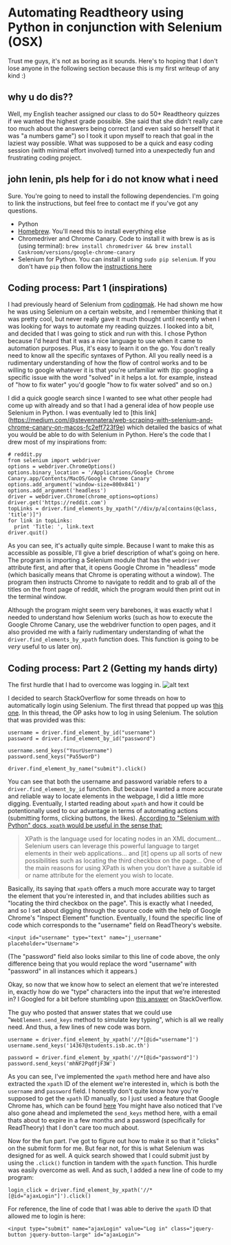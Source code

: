 # Automating Readtheory using Python in conjunction with Selenium (OSX)

Trust me guys, it's not as boring as it sounds. Here's to hoping that I don't lose anyone in the following section because this is my first writeup of any kind :)

## why u do dis??

Well, my English teacher assigned our class to do 50+ Readtheory quizzes if we wanted the highest grade possible. She said that she didn't really care too much about the answers being correct (and even said so herself that it was "a numbers game") so I took it upon myself to reach that goal in the laziest way possible. What was supposed to be a quick and easy coding session (with minimal effort involved) turned into a unexpectedly fun and frustrating coding project. 

## john lenin, pls help for i do not know what i need
Sure. You're going to need to install the following dependencies. I'm going to link the instructions, but feel free to contact me if you've got any questions.
* Python
* [Homebrew](https://brew.sh/). You'll need this to install everything else
* Chromedriver and Chrome Canary. Code to install it with brew is as is (using terminal): ```brew install chromedriver && brew install Caskroom/versions/google-chrome-canary```
* Selenium for Python. You can install it using `sudo pip selenium`. If you don't have `pip` then follow the [instructions here](https://stackoverflow.com/questions/17271319/how-do-i-install-pip-on-macos-or-os-x/18947390#18947390)
 
## Coding process: Part 1 (inspirations)
I had previously heard of Selenium from [codingmak](https://github.com/codingmak). He had shown me how he was using Selenium on a certain website, and I remember thinking that it was pretty cool, but never really gave it much thought until recently when I was looking for ways to automate my reading quizzes. I looked into a bit, and decided that I was going to stick and run with this. I chose Python because I'd heard that it was a nice language to use when it came to automation purposes. Plus, it's easy to learn it on the go. You don't really need to know all the specific syntaxes of Python. All you really need is a rudimentary understanding of how the flow of control works and to be willing to google whatever it is that you're unfamiliar with (tip: googling a specific issue with the word "solved" in it helps a lot. for example, instead of "how to fix water" you'd google "how to fix water solved" and so on.)

I did a quick google search since I wanted to see what other people had come up with already and so that I had a general idea of how people use Selenium in Python. I was eventually led to [this link] (https://medium.com/@stevennatera/web-scraping-with-selenium-and-chrome-canary-on-macos-fc2eff723f9e) which detailed the basics of what you would be able to do with Selenium in Python. 
Here's the code that I drew most of my inspirations from:
```
# reddit.py
from selenium import webdriver
options = webdriver.ChromeOptions()
options.binary_location = '/Applications/Google Chrome Canary.app/Contents/MacOS/Google Chrome Canary'
options.add_argument('window-size=800x841')
options.add_argument('headless')
driver = webdriver.Chrome(chrome_options=options)
driver.get('https://reddit.com')
topLinks = driver.find_elements_by_xpath("//div/p/a[contains(@class, 'title')]")
for link in topLinks:
  print 'Title: ', link.text
driver.quit()
```
As you can see, it's actually quite simple. Because I want to make this as accessible as possible, I'll give a brief description of what's going on here. 
The program is importing a Selenium module that has the `webdriver` attribute first, and after that, it opens Google Chrome in "headless" mode (which basically means that Chrome is operating without a window). The program then instructs Chrome to navigate to reddit and to grab all of the titles on the front page of reddit, which the program would then print out in the terminal window. 

Although the program might seem very barebones, it was exactly what I needed to understand how Selenium works (such as how to execute the Google Chrome Canary, use the webdriver function to open pages, and it also provided me with a fairly rudimentary understanding of what the `driver.find_elements_by_xpath` function does. This function is going to be *very* useful to us later on). 

## Coding process: Part 2 (Getting my hands dirty)

The first hurdle that I had to overcome was logging in. ![alt text](https://i.imgur.com/TAZYffg.png)

I decided to search StackOverflow for some threads on how to automatically login using Selenium. The first thread that popped up was [this one](https://stackoverflow.com/questions/21186327/fill-username-and-password-using-selenium-in-python). In this thread, the OP asks how to log in using Selenium. The solution that was provided was this:
```
username = driver.find_element_by_id("username")
password = driver.find_element_by_id("password")

username.send_keys("YourUsername")
password.send_keys("Pa55worD")

driver.find_element_by_name("submit").click()
```
You can see that both the username and password variable refers to a `driver.find_element_by_id` function. But because I wanted a more accurate and reliable way to locate elements in the webpage, I did a little more digging. Eventually, I started reading about `xpath` and how it could be potentionally used to our advantage in terms of automating actions (submitting forms, clicking buttons, the likes). [According to "Selenium with Python" docs, `xpath` would be useful in the sense that:](https://selenium-python.readthedocs.io/locating-elements.html#locating-by-xpath)

> XPath is the language used for locating nodes in an XML document... Selenium users can leverage this powerful language to target elements in their web applications... and [it] opens up all sorts of new possibilities such as locating the third checkbox on the page... One of the main reasons for using XPath is when you don’t have a suitable id or name attribute for the element you wish to locate.

Basically, its saying that `xpath` offers a much more accurate way to target the element that you're interested in, and that includes abilities such as "locating the third checkbox on the page". This is exactly what I needed, and so I set about digging through the source code with the help of Google Chrome's "Inspect Element" function. Eventually, I found the specific line of code which corresponds to the "username" field on ReadTheory's website.

```<input id="username" type="text" name="j_username" placeholder="Username">```

(The "password" field also looks similar to this line of code above, the only difference being that you would replace the word "username" with "password" in all instances which it appears.)

Okay, so now that we know how to select an element that we're interested in, exactly how do we "type" characters into the input that we're interested in? I Googled for a bit before stumbling upon [this answer](https://stackoverflow.com/a/21186468) on StackOverflow.

The guy who posted that answer states that we could use "`WebElement.send_keys` method to simulate key typing", which is all we really need. And thus, a few lines of new code was born.
```
username = driver.find_element_by_xpath('//*[@id="username"]')
username.send_keys('14367@students.isb.ac.th')

password = driver.find_element_by_xpath('//*[@id="password"]')
password.send_keys('mhNF2PqdfjF3W')
```
As you can see, I've implemented the `xpath` method here and have also extracted the `xpath` ID of the element we're interested in, which is both the `username` and `password` field. I honestly don't quite know how you're supposed to get the `xpath` ID manually, so I just used a feature that Google Chrome has, which can be found [here](https://stackoverflow.com/a/42194160)
You might have also noticed that I've also gone ahead and implemeted the `send_keys` method here, with a email thats about to expire in a few months and a password (specifically for ReadTheory) that I don't care too much about. 

Now for the fun part. I've got to figure out how to make it so that it "clicks" on the submit form for me. But fear not, for this is what Selenium was designed for as well. A quick search showed that I could submit just by using the `.click()` function in tandem with the `xpath` function. This hurdle was easily overcome as well. And as such, I added a new line of code to my program:
```
login_click = driver.find_element_by_xpath('//*[@id="ajaxLogin"]').click()
```

For reference, the line of code that I was able to derive the `xpath` ID that allowed me to login is here:

```
<input type="submit" name="ajaxLogin" value="Log in" class="jquery-button jquery-button-large" id="ajaxLogin">
```

